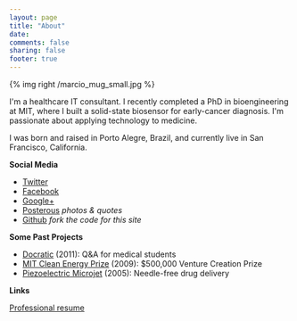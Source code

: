 ```yaml
---
layout: page
title: "About"
date: 
comments: false
sharing: false
footer: true
---
```

{% img right /marcio_mug_small.jpg %}

I'm a healthcare IT consultant. I recently completed a PhD in bioengineering at MIT, where I built a solid-state biosensor for early-cancer diagnosis.  I'm passionate about applying technology to medicine.  

I was born and raised in Porto Alegre, Brazil, and currently live in San Francisco, California.     

**Social Media**

- [Twitter](http://twitter.com/#!/marciovm)
- [Facebook](https://www.facebook.com/marciovm) 
- [Google+](https://plus.google.com/111709598357341570123)                                                             
- [Posterous](http://marciovm.posterous.com) _photos & quotes_
- [Github](https://github.com/marciovm/) _fork the code for this site_

**Some Past Projects**
         
- [Docratic](https://www.docratic.com/about) (2011): Q&A for medical students
- [MIT Clean Energy Prize](http://cep.mit.edu) (2009): $500,000 Venture Creation Prize
- [Piezoelectric Microjet](http://www.innovations-report.com/html/reports/medicine_health/report-42010.html) (2005): Needle-free drug delivery

**Links**

[Professional resume](http://linkedin.com/in/marciovm)

